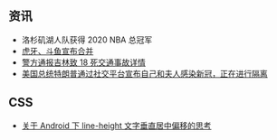 ## 资讯

- 洛杉矶湖人队获得 2020 NBA 总冠军
- [虎牙、斗鱼宣布合并](https://36kr.com/p/921330268301316)
- [警方通报吉林致 18 死交通事故详情](http://weibointl.api.weibo.com/share/175957496.html?weibo_id=4556409620669505)
- [美国总统特朗普通过社交平台宣布自己和夫人感染新冠，正在进行隔离](https://twitter.com/realdonaldtrump/status/1311892190680014849?s=21)

## CSS

- [关于 Android 下 line-height 文字垂直居中偏移的思考](https://rprns.me/2018/07/27/%E5%85%B3%E4%BA%8E%20Android%20%E4%B8%8B%20line-height%20%E6%96%87%E5%AD%97%E5%9E%82%E7%9B%B4%E5%B1%85%E4%B8%AD%E5%81%8F%E7%A7%BB%E7%9A%84%E6%80%9D%E8%80%83/)